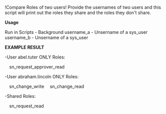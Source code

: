 !Compare Roles of two users!
Provide the usernames of two users and this script will print out the roles they share and the roles they don't share.


**Usage**

Run in Scripts - Background
username_a - Unsername of a sys_user
username_b - Unsername of a sys_user


**EXAMPLE RESULT**

-User abel.tuter ONLY Roles:

&emsp;sn_request_approver_read


-User abraham.lincoln ONLY Roles:

&emsp;sn_change_write
&emsp;sn_change_read


-Shared Roles:

&emsp;sn_request_read
